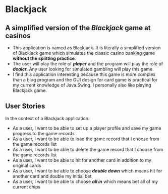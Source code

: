 # Blackjack
## A simplified version of the *Blackjack* game at casinos
- This application is named as Blackjack. It is literally a simplified version of Blackjack game which simulates
the classic casino banking game **without the splitting practice**. 
- The user will play the role of ***player*** and the program will play the role of ***dealer***. Any user looking for simulated gambling will play this game. 
- I find this application interesting because this game is more complex than a blog program and the GUI design for card game is practical for my 
current knowledge of Java.Swing. I personally also like playing Blackjack game.

## User Stories
In the context of a Blackjack application:
- As a user, I want to be able to set up a player profile and save my game progress to the game records
- As a user, I want to be able to load the game record that I choose from the game records list
- As a user, I want to be able to delete the game record that I choose from the game records list
- As a user, I want to be able to hit for another card in addition to my original cards
- As a user, I want to be able to choose ***double down*** which means hit for another card and double my initial bet
- As a user, I want to be able to choose ***all in*** which means bet all of my current chips